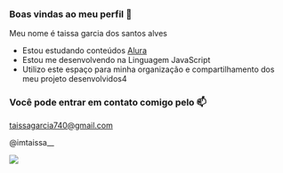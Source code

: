 ### Boas vindas ao meu perfil 💙

Meu nome é taissa garcia dos santos alves

- Estou estudando conteúdos [Alura](https://www.alura.com.br)
- Estou me desenvolvendo na Linguagem JavaScript
- Utilizo este espaço para minha organização e compartilhamento dos meu projeto desenvolvidos4

### Você pode entrar em contato comigo pelo 📫

taissagarcia740@gmail.com

@imtaissa__



![](https://media1.tenor.com/m/MKl_FJ99lAEAAAAd/silvermist.gif)
